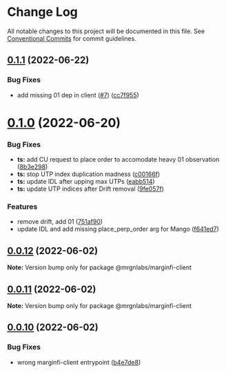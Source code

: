 # Change Log

All notable changes to this project will be documented in this file.
See [Conventional Commits](https://conventionalcommits.org) for commit guidelines.

## [0.1.1](https://github.com/mrgnlabs/marginfi-sdk/compare/@mrgnlabs/marginfi-client@0.1.0...@mrgnlabs/marginfi-client@0.1.1) (2022-06-22)


### Bug Fixes

* add missing 01 dep in client ([#7](https://github.com/mrgnlabs/marginfi-sdk/issues/7)) ([cc7f955](https://github.com/mrgnlabs/marginfi-sdk/commit/cc7f955020a213ad798d3f2084965f37b5b8e93f))





# [0.1.0](https://github.com/mrgnlabs/marginfi-sdk/compare/@mrgnlabs/marginfi-client@0.0.12...@mrgnlabs/marginfi-client@0.1.0) (2022-06-20)


### Bug Fixes

* **ts:** add CU request to place order to accomodate heavy 01 observation ([8b3e298](https://github.com/mrgnlabs/marginfi-sdk/commit/8b3e298ca0ae2b54ea8579d95a7b94d14dd23037))
* **ts:** stop UTP index duplication madness ([c00166f](https://github.com/mrgnlabs/marginfi-sdk/commit/c00166ffd8f30d3e87b99da7d4f45c688e44fcb8))
* **ts:** update IDL after upping max UTPs ([eabb514](https://github.com/mrgnlabs/marginfi-sdk/commit/eabb5143550d6331a0d5dc8651495fb11b4c33a9))
* **ts:** update UTP indices after Drift removal ([9fe057f](https://github.com/mrgnlabs/marginfi-sdk/commit/9fe057f04a1ec145856edb4a2652ad3564e61dc8))


### Features

* remove drift, add 01 ([751af90](https://github.com/mrgnlabs/marginfi-sdk/commit/751af903faf3b5eae3b8091af90027794757a170))
* update IDL and add missing place_perp_order arg for Mango ([f641ed7](https://github.com/mrgnlabs/marginfi-sdk/commit/f641ed7c65f676b97c4421d6207e10057936822d))





## [0.0.12](https://github.com/mrgnlabs/marginfi-sdk/compare/@mrgnlabs/marginfi-client@0.0.11...@mrgnlabs/marginfi-client@0.0.12) (2022-06-02)

**Note:** Version bump only for package @mrgnlabs/marginfi-client





## [0.0.11](https://github.com/mrgnlabs/marginfi-sdk/compare/@mrgnlabs/marginfi-client@0.0.10...@mrgnlabs/marginfi-client@0.0.11) (2022-06-02)

**Note:** Version bump only for package @mrgnlabs/marginfi-client





## [0.0.10](https://github.com/mrgnlabs/marginfi-sdk/compare/@mrgnlabs/marginfi-client@0.0.9...@mrgnlabs/marginfi-client@0.0.10) (2022-06-02)


### Bug Fixes

* wrong marginfi-client entrypoint ([b4e7de8](https://github.com/mrgnlabs/marginfi-sdk/commit/b4e7de8cf167e23d8de76f5bfdf910340ab37ed4))
